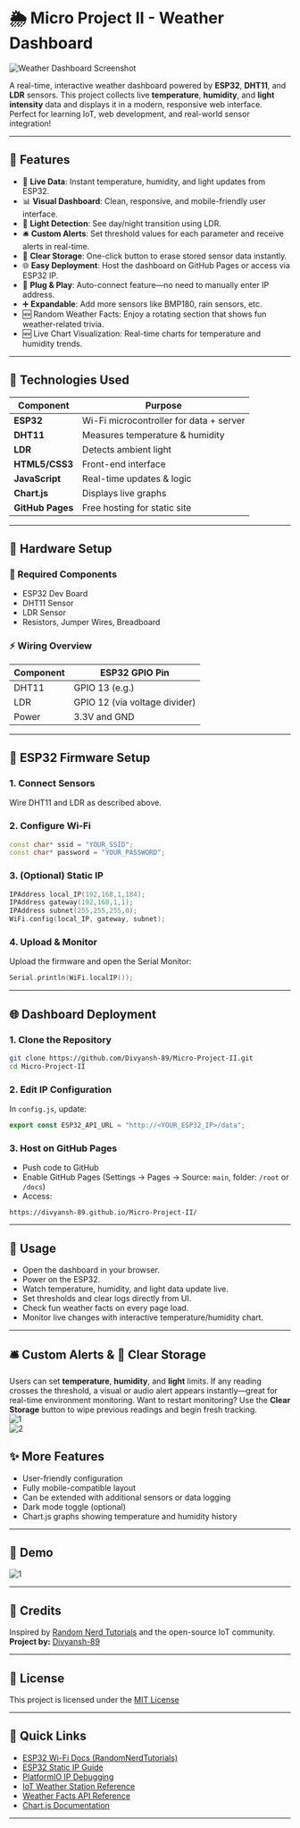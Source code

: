 
# 🌦️ Micro Project II - Weather Dashboard

![Weather Dashboard Screenshot](https://github.com/Divyansh-89/Micro-Project-II/blob/198d1fd349635a28a6681f02b554aeac6df23f36/DEMO%20IMAGES/Screenshot%202025-05-14%20234442.png)

A real-time, interactive weather dashboard powered by **ESP32**, **DHT11**, and **LDR** sensors. This project collects live **temperature**, **humidity**, and **light intensity** data and displays it in a modern, responsive web interface. Perfect for learning IoT, web development, and real-world sensor integration!

---

## 🚀 Features

- 🔴 **Live Data**: Instant temperature, humidity, and light updates from ESP32.
- 📊 **Visual Dashboard**: Clean, responsive, and mobile-friendly user interface.
- 🌙 **Light Detection**: See day/night transition using LDR.
- 🛎️ **Custom Alerts**: Set threshold values for each parameter and receive alerts in real-time.
- 🧹 **Clear Storage**: One-click button to erase stored sensor data instantly.
- 🌐 **Easy Deployment**: Host the dashboard on GitHub Pages or access via ESP32 IP.
- 🔌 **Plug & Play**: Auto-connect feature—no need to manually enter IP address.
- ➕ **Expandable**: Add more sensors like BMP180, rain sensors, etc.
- 🆕 Random Weather Facts: Enjoy a rotating section that shows fun weather-related trivia.
- 🆕 Live Chart Visualization: Real-time charts for temperature and humidity trends.

---

## 🧰 Technologies Used

| Component        | Purpose                                 |
|------------------|-----------------------------------------|
| **ESP32**         | Wi-Fi microcontroller for data + server |
| **DHT11**         | Measures temperature & humidity         |
| **LDR**           | Detects ambient light                   |
| **HTML5/CSS3**    | Front-end interface                     |
| **JavaScript**    | Real-time updates & logic               |
| **Chart.js**      | Displays live graphs                    |
| **GitHub Pages**  | Free hosting for static site            |

---

## 🧱 Hardware Setup

### 🔌 Required Components

- ESP32 Dev Board  
- DHT11 Sensor  
- LDR Sensor  
- Resistors, Jumper Wires, Breadboard  

### ⚡ Wiring Overview

| Component | ESP32 GPIO Pin |
|----------|----------------|
| DHT11    | GPIO 13 (e.g.) |
| LDR      | GPIO 12 (via voltage divider) |
| Power    | 3.3V and GND   |

---

## 🔧 ESP32 Firmware Setup

### 1. Connect Sensors
Wire DHT11 and LDR as described above.

### 2. Configure Wi-Fi

```cpp
const char* ssid = "YOUR_SSID";
const char* password = "YOUR_PASSWORD";
```

### 3. (Optional) Static IP

```cpp
IPAddress local_IP(192,168,1,184);
IPAddress gateway(192,168,1,1);
IPAddress subnet(255,255,255,0);
WiFi.config(local_IP, gateway, subnet);
```

### 4. Upload & Monitor
Upload the firmware and open the Serial Monitor:

```cpp
Serial.println(WiFi.localIP());
```

---

## 🌐 Dashboard Deployment

### 1. Clone the Repository

```bash
git clone https://github.com/Divyansh-89/Micro-Project-II.git
cd Micro-Project-II
```

### 2. Edit IP Configuration

In `config.js`, update:

```js
export const ESP32_API_URL = "http://<YOUR_ESP32_IP>/data";
```

### 3. Host on GitHub Pages

- Push code to GitHub  
- Enable GitHub Pages (Settings → Pages → Source: `main`, folder: `/root` or `/docs`)  
- Access:  
```
https://divyansh-89.github.io/Micro-Project-II/

```

---

## 📖 Usage

- Open the dashboard in your browser.
- Power on the ESP32.
- Watch temperature, humidity, and light data update live.
- Set thresholds and clear logs directly from UI.
- Check fun weather facts on every page load.
- Monitor live changes with interactive temperature/humidity chart.


---

## 🛎️ Custom Alerts & 🧹 Clear Storage

Users can set **temperature**, **humidity**, and **light** limits. If any reading crosses the threshold, a visual or audio alert appears instantly—great for real-time environment monitoring. Want to restart monitoring? Use the **Clear Storage** button to wipe previous readings and begin fresh tracking.  
![1](https://github.com/Divyansh-89/Micro-Project-II/blob/5fd144e09959dcc12fe7adb974ec24f81b7f4efe/DEMO%20IMAGES/Screenshot%202025-05-14%20234545.png)  
![2](https://github.com/Divyansh-89/Micro-Project-II/blob/5fd144e09959dcc12fe7adb974ec24f81b7f4efe/DEMO%20IMAGES/Screenshot%202025-05-14%20234607.png)  


## ✨ More Features

- User-friendly configuration
- Fully mobile-compatible layout
- Can be extended with additional sensors or data logging
- Dark mode toggle (optional)
- Chart.js graphs showing temperature and humidity history

---

## 📸 Demo

![1](https://github.com/Divyansh-89/Micro-Project-II/blob/2e6a6225772821ee0e7dee11e0da87c38d4b6bb9/DEMO%20IMAGES/Screenshot%202025-05-15%20001333.png)


---

## 🤝 Credits

Inspired by [Random Nerd Tutorials](https://randomnerdtutorials.com) and the open-source IoT community.  
**Project by:** [Divyansh-89](https://github.com/Divyansh-89)

---

## 📄 License

This project is licensed under the [MIT License](https://github.com/Divyansh-89/Micro-Project-II/blob/7787d145afd34f5250210711c1409f96d12c11d7/LICENSE)

---

## 📌 Quick Links

- [ESP32 Wi-Fi Docs (RandomNerdTutorials)](https://randomnerdtutorials.com/esp32-useful-wi-fi-functions-arduino/)
- [ESP32 Static IP Guide](https://randomnerdtutorials.com/esp32-static-fixed-ip-address-arduino-ide/)
- [PlatformIO IP Debugging](https://community.platformio.org/t/how-do-i-find-the-ip-address-for-esp32/14516)
- [IoT Weather Station Reference](https://iotdesignpro.com/projects/iot-based-esp32-wi-fi-weather-station-using-dht11-and-bmp-180-sensor)
- [Weather Facts API Reference](https://www.weatherapi.com/docs/)
- [Chart.js Documentation](https://www.chartjs.org/docs/latest/)


---
